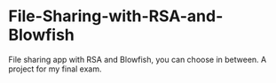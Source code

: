 # File-Sharing-with-RSA-and-Blowfish
File sharing app with RSA and Blowfish, you can choose in between. A project for my final exam.
